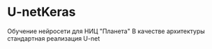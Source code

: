 # U-netKeras
Обучение нейросети для НИЦ "Планета"
В качестве архитектуры стандартная реализация U-net
